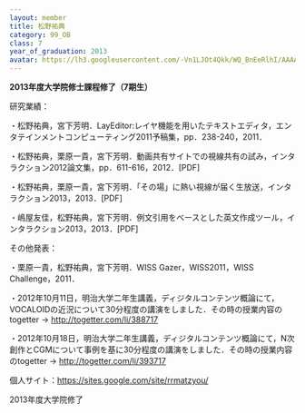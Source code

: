 ```yaml
---
layout: member
title: 松野祐典
category: 99_OB
class: 7
year_of_graduation: 2013
avatar: https://lh3.googleusercontent.com/-Vn1LJOt4Qkk/WQ_BnEeRlhI/AAAAAAAAqMI/7xfKTX-2lJAZjnrtsqKEXNiVWI62TEtaQCLcB/p-s300/matuyuu-2.png
---
```

**2013年度大学院修士課程修了（7期生）**

研究業績：

・松野祐典，宮下芳明．LayEditor:レイヤ機能を用いたテキストエディタ，エンタテインメントコンピューティング2011予稿集，pp．238-240，2011．



・松野祐典，栗原一貴，宮下芳明．動画共有サイトでの視線共有の試み，インタラクション2012論文集，pp．611-616，2012．[PDF]



・松野祐典，栗原一貴，宮下芳明．「その場」に熱い視線が届く生放送，インタラクション2013，2013．[PDF]



・嶋屋友佳，松野祐典，宮下芳明．例文引用をベースとした英文作成ツール，インタラクション2013，2013．[PDF]



その他発表：

・栗原一貴，松野祐典，宮下芳明．WISS Gazer，WISS2011，WISS Challenge，2011．



・2012年10月11日，明治大学二年生講義，ディジタルコンテンツ概論にて，VOCALOIDの近況について30分程度の講演をしました．その時の授業内容のtogetter → <a href="http://togetter.com/li/388717">http://togetter.com/li/388717</a>



・2012年10月18日，明治大学二年生講義，ディジタルコンテンツ概論にて，N次創作とCGMについて事例を基に30分程度の講演をしました．その時の授業内容のtogetter → <a href="http://togetter.com/li/393717">http://togetter.com/li/393717</a>





個人サイト：<a href="https://sites.google.com/site/rrmatzyou/">https://sites.google.com/site/rrmatzyou/</a>



2013年度大学院修了